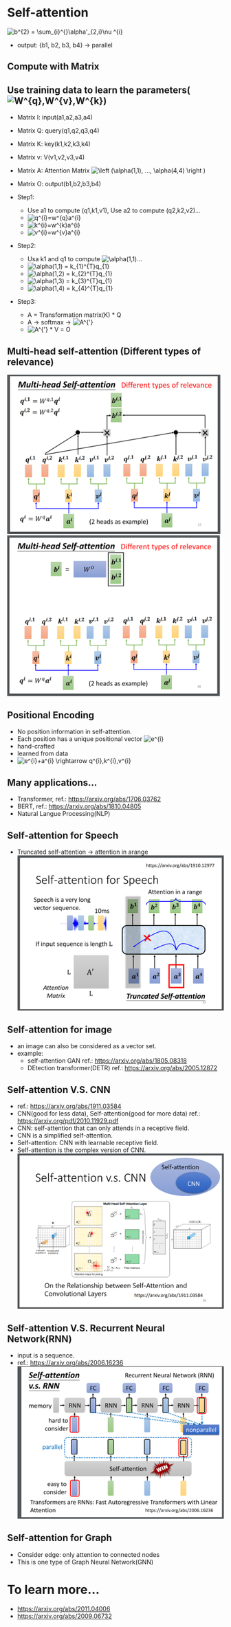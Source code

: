 # Self-attention  
  
  <img src="https://latex.codecogs.com/svg.image?b^{2}&space;=&space;\sum_{i}^{}\alpha'_{2,i}\nu&space;^{i}" title="b^{2} = \sum_{i}^{}\alpha'_{2,i}\nu ^{i}" />  
  
  * output: {b1, b2, b3, b4} -> parallel  

## Compute with Matrix
## Use training data to learn the parameters(<img src="https://latex.codecogs.com/svg.image?W^{q},W^{v},W^{k}" title="W^{q},W^{v},W^{k}" />)  

  * Matrix I: input(a1,a2,a3,a4)  
  * Matrix Q: query(q1,q2,q3,q4)  
  * Matrix K: key(k1,k2,k3,k4)  
  * Matrix v: V(v1,v2,v3,v4)  
  * Matrix A: Attention Matrix <img src="https://latex.codecogs.com/svg.image?\left&space;(\alpha(1,1),&space;...,&space;&space;\alpha(4,4)&space;&space;\right&space;)" title="\left (\alpha(1,1), ..., \alpha(4,4) \right )" />  
  * Matrix O: output(b1,b2,b3,b4)  
  
  * Step1:  
    * Use a1 to compute (q1,k1,v1), Use a2 to compute (q2,k2,v2)...  
    * <img src="https://latex.codecogs.com/svg.image?q^{i}=w^{q}a^{i}" title="q^{i}=w^{q}a^{i}" />  
    * <img src="https://latex.codecogs.com/svg.image?k^{i}=w^{k}a^{i}" title="k^{i}=w^{k}a^{i}" />  
    * <img src="https://latex.codecogs.com/svg.image?v^{i}=w^{v}a^{i}" title="v^{i}=w^{v}a^{i}" />  
  
  * Step2:  
    * Usa k1 and q1 to compute <img src="https://latex.codecogs.com/svg.image?\alpha(1,1)&space;" title="\alpha(1,1) " />...  
    * <img src="https://latex.codecogs.com/svg.image?\alpha(1,1)&space;=&space;k_{1}^{T}q_{1}" title="\alpha(1,1) = k_{1}^{T}q_{1}" />  
    * <img src="https://latex.codecogs.com/svg.image?\alpha(1,2)&space;=&space;k_{2}^{T}q_{1}" title="\alpha(1,2) = k_{2}^{T}q_{1}" />  
    * <img src="https://latex.codecogs.com/svg.image?\alpha(1,3)&space;=&space;k_{3}^{T}q_{1}" title="\alpha(1,3) = k_{3}^{T}q_{1}" />  
    * <img src="https://latex.codecogs.com/svg.image?\alpha(1,4)&space;=&space;k_{4}^{T}q_{1}" title="\alpha(1,4) = k_{4}^{T}q_{1}" />  
  
  * Step3:  
    * A = Transformation matrix(K) * Q  
    * A -> softmax -> <img src="https://latex.codecogs.com/svg.image?A^{'}" title="A^{'}" />  
    * <img src="https://latex.codecogs.com/svg.image?A^{'}" title="A^{'}" /> * V = O  

## Multi-head self-attention (Different types of relevance)  
  ![Image of Yaktocat](https://github.com/ting-chih/NTU-ML2021spring/blob/main/image/sa27.png)
  ![Image of Yaktocat](https://github.com/ting-chih/NTU-ML2021spring/blob/main/image/sa28.png)

## Positional Encoding  
  * No position information in self-attention.  
  * Each position has a unique positional vector <img src="https://latex.codecogs.com/svg.image?e^{i}" title="e^{i}" />  
  * hand-crafted  
  * learned from data  
  * <img src="https://latex.codecogs.com/svg.image?e^{i}&plus;a^{i}&space;\rightarrow&space;q^{i},k^{i},v^{i}" title="e^{i}+a^{i} \rightarrow q^{i},k^{i},v^{i}" />  

## Many applications...  
  * Transformer, ref.: https://arxiv.org/abs/1706.03762  
  * BERT, ref.: https://arxiv.org/abs/1810.04805  
  * Natural Langue Processing(NLP)  

## Self-attention for Speech  
  * Truncated self-attention -> attention in arange  
  ![Image of Yaktocat](https://github.com/ting-chih/NTU-ML2021spring/blob/main/image/sa32.png)  
  
## Self-attention for image  
* an image can also be considered as a vector set.  
* example:  
  * self-attention GAN ref.: https://arxiv.org/abs/1805.08318  
  * DEtection transformer(DETR) ref.: https://arxiv.org/abs/2005.12872  

## Self-attention V.S. CNN  
* ref.: https://arxiv.org/abs/1911.03584  
* CNN(good for less data), Self-attention(good for more data) ref.: https://arxiv.org/pdf/2010.11929.pdf  
* CNN: self-attention that can only attends in a receptive field.  
* CNN is a simplified self-attention.  
* Self-attention: CNN with learnable receptive field.  
* Self-attention is the complex version of CNN.  
![Image of Yaktocat](https://github.com/ting-chih/NTU-ML2021spring/blob/main/image/sa36.png)  

## Self-attention V.S. Recurrent Neural Network(RNN)  
  * input is a sequence.  
  * ref.: https://arxiv.org/abs/2006.16236  
  ![Image of Yaktocat](https://github.com/ting-chih/NTU-ML2021spring/blob/main/image/sa38.png)  

## Self-attention for Graph  
  * Consider edge: only attention to connected nodes  
  * This is one type of Graph Neural Network(GNN)  

# To learn more...
  * https://arxiv.org/abs/2011.04006  
  * https://arxiv.org/abs/2009.06732  
